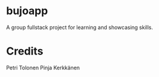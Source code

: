 # bujoapp
A group fullstack project for learning and showcasing skills. 

# Credits
Petri Tolonen
Pinja Kerkkänen
